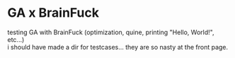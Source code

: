 # GA x BrainFuck 

testing GA with BrainFuck (optimization, quine, printing "Hello, World!", etc...)  
i should have made a dir for testcases... they are so nasty at the front page.
